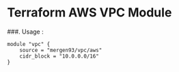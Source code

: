 # Terraform AWS VPC Module 

###. Usage :
```
module "vpc" {
    source = "mergen93/vpc/aws"
    cidr_block = "10.0.0.0/16"
}

```